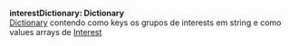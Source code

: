 **interestDictionary: Dictionary**  
[Dictionary](/Docs/src/app/classes/Dictionary.md) contendo como keys os grupos de interests em string e como values arrays de [Interest](/Docs/src/app/models/Interest.md)